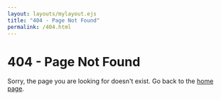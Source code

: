 ```yaml
---
layout: layouts/mylayout.ejs
title: "404 - Page Not Found"
permalink: /404.html
---
```


# 404 - Page Not Found

Sorry, the page you are looking for doesn't exist. Go back to the [home page](/).
